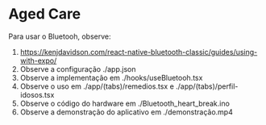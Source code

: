 # Aged Care

Para usar o Bluetooh, observe: 

1) https://kenjdavidson.com/react-native-bluetooth-classic/guides/using-with-expo/
2) Observe a configuração ./app.json
2) Observe a implementação em ./hooks/useBluetooh.tsx
3) Observe o uso em ./app/(tabs)/remedios.tsx e ./app/(tabs)/perfil-idosos.tsx
4) Observe o código do hardware em ./Bluetooth_heart_break.ino
5) Observe a demonstração do aplicativo em ./demonstração.mp4
